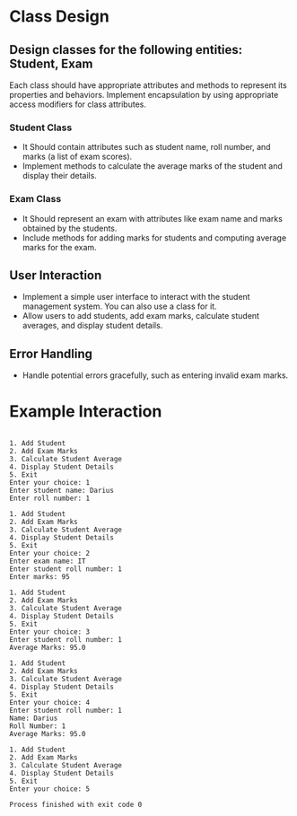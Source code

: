 # Class Design

## Design classes for the following entities: Student, Exam

Each class should have appropriate attributes and methods to represent its properties and behaviors. Implement encapsulation by using appropriate access modifiers for class attributes.

### Student Class

- It Should contain attributes such as student name, roll number, and marks (a list of exam scores).
- Implement methods to calculate the average marks of the student and display their details.

### Exam Class

- It Should represent an exam with attributes like exam name and marks obtained by the students.
- Include methods for adding marks for students and computing average marks for the exam.

## User Interaction

- Implement a simple user interface to interact with the student management system. You can also use a class for it.
- Allow users to add students, add exam marks, calculate student averages, and display student details.

## Error Handling

- Handle potential errors gracefully, such as entering invalid exam marks.

# Example Interaction

```text

1. Add Student
2. Add Exam Marks
3. Calculate Student Average
4. Display Student Details
5. Exit
Enter your choice: 1
Enter student name: Darius
Enter roll number: 1

1. Add Student
2. Add Exam Marks
3. Calculate Student Average
4. Display Student Details
5. Exit
Enter your choice: 2
Enter exam name: IT
Enter student roll number: 1
Enter marks: 95

1. Add Student
2. Add Exam Marks
3. Calculate Student Average
4. Display Student Details
5. Exit
Enter your choice: 3
Enter student roll number: 1
Average Marks: 95.0

1. Add Student
2. Add Exam Marks
3. Calculate Student Average
4. Display Student Details
5. Exit
Enter your choice: 4
Enter student roll number: 1
Name: Darius
Roll Number: 1
Average Marks: 95.0

1. Add Student
2. Add Exam Marks
3. Calculate Student Average
4. Display Student Details
5. Exit
Enter your choice: 5

Process finished with exit code 0

```
